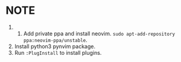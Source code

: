 # NOTE

1. 1. Add private ppa and install neovim. `sudo apt-add-repository ppa:neovim-ppa/unstable`.
2. Install python3 pynvim package.
3. Run `:PlugInstall` to install plugins.

